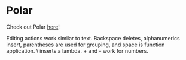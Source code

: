 # Polar

Check out Polar [here](https://polar.skyforest.xyz/)!

Editing actions work similar to text. Backspace deletes, alphanumerics insert,
parentheses are used for grouping, and space is function application. \ inserts
a lambda. \+ and \- work for numbers.
